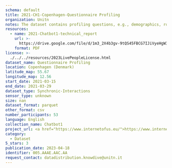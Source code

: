 ```yaml
---
schema: default
title: 2021-CH1-Copenhagen-Questionnaire Profiling
organization: Unitn
notes: The dataset contains profiling questions, e.g., demographics, routines, personality. The dataset was collected as part of the WeNet project, a Horizon 2020 funded project that aims at developing a diversity-aware, machine-mediated paradigm for social interactions.
resources:
  - name: 2021-Chatbot1-technical_report
    url: >-
      https://drive.google.com/file/d/1m3_2X4b3gv-9tQS45FBCG7IJiVyeHgW3/view?usp=sharing
    format: PDF
license: >-
  ./../../resources/2023LivePeopleLicense.html
dataset_name: Questionnaire Profiling
location: Copenhagen (Denmark)
latitude_map: 55.67
longitude_map: 12.56
start_date: 2021-03-15
end_date: 2021-03-29
dataset_type: Synchronic-Interactions
sensor_type: unknown
size: nan
dataset_format: parquet
other_format: csv
number_participants: 53
language: English
collection_name: Chatbot1
project_url: <a href="https://www.internetofus.eu/">https://www.internetofus.eu/</a>
category:
  - Dataset
5_stars: 3
publication_date: 2023-04-18
identifier: 005.AAAE.AAC.AA
request_contact: datadistribution.knowdive@unitn.it
---
```

